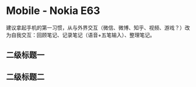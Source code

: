 # Mobile - Nokia E63

建议拿起手机的第一习惯，从与外界交互（微信、微博、知乎、视频、游戏？）改为自我交互：回顾笔记、记录笔记（语音+五笔输入）、整理笔记。

## 二级标题一

## 二级标题二
